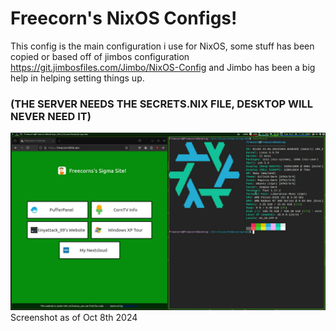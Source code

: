 # Freecorn's NixOS Configs!

This config is the main configuration i use for NixOS, some stuff has been copied or based off of jimbos configuration
https://git.jimbosfiles.com/Jimbo/NixOS-Config and Jimbo has been a big help in helping setting things up.

### (THE SERVER NEEDS THE SECRETS.NIX FILE, DESKTOP WILL NEVER NEED IT)

![Desktop Screenshot](./screenshot1.png)
Screenshot as of Oct 8th 2024
